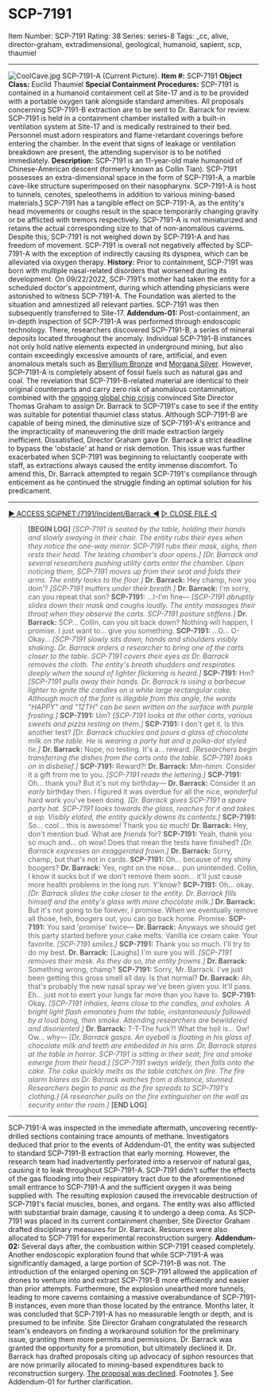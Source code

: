 # SCP-7191
Item Number: SCP-7191
Rating: 38
Series: series-8
Tags: _cc, alive, director-graham, extradimensional, geological, humanoid, sapient, scp, thaumiel

---

![CoolCave.jpg](https://scp-sandbox-3.wdfiles.com/local--files/when-an-idea-blows-up-in-your-face-nickthebrick1/CoolCave.jpg)
SCP-7191-A (Current Picture).
**Item #:** SCP-7191
**Object Class:** Euclid Thaumiel
**Special Containment Procedures:** SCP-7191 is contained in a humanoid containment cell at Site-17 and is to be provided with a portable oxygen tank alongside standard amenities. All proposals concerning SCP-7191-B extraction are to be sent to Dr. Barrack for review.
SCP-7191 is held in a containment chamber installed with a built-in ventilation system at Site-17 and is medically restrained to their bed. Personnel must adorn respirators and flame-retardant coverings before entering the chamber. In the event that signs of leakage or ventilation breakdown are present, the attending supervisor is to be notified immediately.
**Description:** SCP-7191 is an 11-year-old male humanoid of Chinese-American descent (formerly known as Collin Tian). SCP-7191 possesses an extra-dimensional space in the form of SCP-7191-A, a marble cave-like structure superimposed on their nasopharynx. SCP-7191-A is host to tunnels, cenotes, speleothems in addition to various mining-based materials.[1](javascript:;)
SCP-7191 has a tangible effect on SCP-7191-A, as the entity's head movements or coughs result in the space temporarily changing gravity or be afflicted with tremors respectively. SCP-7191-A is not miniaturized and retains the actual corresponding size to that of non-anomalous caverns. Despite this, SCP-7191 is not weighed down by SCP-7191-A and has freedom of movement. SCP-7191 is overall not negatively affected by SCP-7191-A with the exception of indirectly causing its dyspnea, which can be alleviated via oxygen therapy.
**History:** Prior to containment, SCP-7191 was born with multiple nasal-related disorders that worsened during its development. On 09/22/2022, SCP-7191's mother had taken the entity for a scheduled doctor's appointment, during which attending physicians were astonished to witness SCP-7191-A. The Foundation was alerted to the situation and amnestized all relevant parties. SCP-7191 was then subsequently transferred to Site-17.
**Addendum-01:** Post-containment, an in-depth inspection of SCP-7191-A was performed through endoscopic technology. There, researchers discovered SCP-7191-B, a series of mineral deposits located throughout the anomaly. Individual SCP-7191-B instances not only hold native elements expected in underground mining, but also contain exceedingly excessive amounts of rare, artificial, and even anomalous metals such as [Beryllium Bronze](https://scp-wiki.wikidot.com/scp-073) and [Morgana Silver](https://scp-wiki.wikidot.com/a-fellow-scholar). However, SCP-7191-A is completely absent of fossil fuels such as natural gas and coal.
The revelation that SCP-7191-B-related material are identical to their original counterparts and carry zero risk of anomalous contamination, combined with the [ongoing global chip crisis](https://en.wikipedia.org/wiki/2020%E2%80%932023_global_chip_shortage) convinced Site Director Thomas Graham to assign Dr. Barrack to SCP-7191's case to see if the entity was suitable for potential thaumiel class status.
Although SCP-7191-B are capable of being mined, the diminutive size of SCP-7191-A's entrance and the impracticality of maneuvering the drill made extraction largely inefficient. Dissatisfied, Director Graham gave Dr. Barrack a strict deadline to bypass the 'obstacle' at hand or risk demotion. This issue was further exacerbated when SCP-7191 was beginning to reluctantly cooperate with staff, as extractions always caused the entity immense discomfort.
To amend this, Dr. Barrack attempted to regain SCP-7191's compliance through enticement as he continued the struggle finding an optimal solution for his predicament.
* * *
[▶ ACCESS SCiPNET:/7191/Incident/Barrack ◀](javascript:;)
[▷ CLOSE FILE ◁](javascript:;)
> **[BEGIN LOG]**
> _[SCP-7191 is seated by the table, holding their hands and slowly swaying in their chair. The entity rubs their eyes when they notice the one-way mirror. SCP-7191 rubs their mask, sighs, then rests their head. The testing chamber's door opens.]_
> _[Dr. Barrack and several researchers pushing utility carts enter the chamber. Upon noticing them, SCP-7191 moves up from their seat and folds their arms. The entity looks to the floor.]_
> **Dr. Barrack:** Hey champ, how you doin'?
> _[SCP-7191 mutters under their breath.]_
> **Dr. Barrack:** I'm sorry, can you repeat that son?
> **SCP-7191:** …I-I'm fine—
> _[SCP-7191 abruptly slides down their mask and coughs loudly. The entity massages their throat when they observe the carts. SCP-7191 posture stiffens.]_
> **Dr. Barrack:** SCP… Collin, can you sit back down? Nothing will happen, I promise. I just want to… give you something.
> **SCP-7191:** …O… O-Okay…
> _[SCP-7191 slowly sits down, hands and shoulders visibly shaking. Dr. Barrack orders a researcher to bring one of the carts closer to the table. SCP-7191 covers their eyes as Dr. Barrack removes the cloth. The entity's breath shudders and respirates deeply when the sound of lighter flickering is heard.]_
> **SCP-7191:** Hm?
> _[SCP-7191 pulls away their hands. Dr. Barrack is using a barbecue lighter to ignite the candles on a white large rectangular cake. Although much of the font is illegible from this angle, the words "HAPPY" and "12TH" can be seen written on the surface with purple frosting.]_
> **SCP-7191:** Um?
> _[SCP-7191 looks at the other carts, various sweets and pizza resting on them.]_
> **SCP-7191:** I don't get it. Is this another test?
> _[Dr. Barrack chuckles and pours a glass of chocolate milk on the table. He is wearing a party hat and a polka-dot styled tie.]_
> **Dr. Barrack:** Nope, no testing. It's a… reward.
> _[Researchers begin transferring the dishes from the carts onto the table. SCP-7191 looks on in disbelief.]_
> **SCP-7191:** Reward?!
> **Dr. Barrack:** Mm-hmm. Consider it a gift from me to you.
> _[SCP-7191 reads the lettering.]_
> **SCP-7191:** Oh… thank you? But it's not my birthday—
> **Dr. Barrack:** Consider it an _early_ birthday then. I figured it was overdue for all the nice, _wonderful_ hard work you've been doing.
> _[Dr. Barrack gives SCP-7191 a spare party hat. SCP-7191 looks towards the glass, reaches for it and takes a sip. Visibly elated, the entity quickly downs its contents.]_
> **SCP-7191:** So… cool… this is awesome! Thank you so much!
> **Dr. Barrack:** Hey, don't mention bud. What are _friends_ for?
> **SCP-7191:** Yeah, thank you so much and… oh wow! Does that mean the tests have finished?
> _[Dr. Barrack expresses an exaggerated frown.]_
> **Dr. Barrack:** Sorry, champ, but that's not in cards.
> **SCP-7191:** Oh… because of my shiny boogers?
> **Dr. Barrack:** Yes, right on the nose… pun unintended. Collin, I know it sucks but if we don't remove them soon… it'll just cause more health problems in the long run. Y'know?
> **SCP-7191:** Oh… okay.
> _[Dr. Barrack slides the cake closer to the entity. Dr. Barrack fills himself and the entity's glass with more chocolate milk.]_
> **Dr. Barrack:** But it's not going to be forever, I promise. When we eventually remove all those, heh, _boogers_ out, you can go back home. Promise.
> **SCP-7191:** You said 'promise' twice—
> **Dr. Barrack:** Anyways we should get this party started before your cake melts. Vanilla ice cream cake. Your favorite.
> _[SCP-7191 smiles.]_
> **SCP-7191:** Thank you so much. I'll try to do my best.
> **Dr. Barrack:** [Laughs] I'm sure you will.
> _[SCP-7191 removes their mask. As they do so, the entity frowns.]_
> **Dr. Barrack:** Something wrong, champ?
> **SCP-7191:** Sorry, Mr. Barrack. I've just been getting this gross smell all day. Is that normal?
> **Dr. Barrack:** Ah, that's probably the new nasal spray we've been given you. It'll pass. Eh… just not to exert your lungs far more than you have to.
> **SCP-7191:** Okay.
> _[SCP-7191 inhales, leans close to the candles, and exhales. A bright light flash emanates from the table, instantaneously followed by a loud bang, then smoke. Attending researchers are bewildered and disoriented.]_
> **Dr. Barrack:** T-T-The fuck?! What the hell is… Ow! Ow… why—
> _[Dr. Barrack gasps. An eyeball is floating in his glass of chocolate milk and teeth are embedded in his arm. Dr. Barrack stares at the table in horror. SCP-7191 is sitting in their seat; fire and smoke emerge from their head.]_
> _[SCP-7191 sways widely, then falls onto the cake. The cake quickly melts as the table catches on fire. The fire alarm blares as Dr. Barrack watches from a distance, stunned. Researchers begin to panic as the fire spreads to SCP-7191's clothing.]_
> _[A researcher pulls on the fire extinguisher on the wall as security enter the room.]_
> **[END LOG]**
* * *
SCP-7191-A was inspected in the immediate aftermath, uncovering recently-drilled sections containing trace amounts of methane. Investigators deduced that prior to the events of Addendum-01, the entity was subjected to standard SCP-7191-B extraction that early morning. However, the research team had inadvertently perforated into a reservoir of natural gas, causing it to leak throughout SCP-7191-A. SCP-7191 didn't suffer the effects of the gas flooding into their respiratory tract due to the aforementioned small entrance to SCP-7191-A and the sufficient oxygen it was being supplied with.
The resulting explosion caused the irrevocable destruction of SCP-7191's facial muscles, bones, and organs. The entity was also afflicted with substantial brain damage, causing it to undergo a deep coma. As SCP-7191 was placed in its current containment chamber, Site Director Graham drafted disciplinary measures for Dr. Barrack. Resources were also allocated to SCP-7191 for experimental reconstruction surgery.
**Addendum-02:** Several days after, the combustion within SCP-7191 ceased completely. Another endoscopic exploration found that while SCP-7191-A was significantly damaged, a large portion of SCP-7191-B was not. The introduction of the enlarged opening on SCP-7191 allowed the application of drones to venture into and extract SCP-7191-B more efficiently and easier than prior attempts.
Furthermore, the explosion unearthed more tunnels, leading to more caverns containing a massive overabundance of SCP-7191-B instances, even more than those located by the entrance. Months later, it was concluded that SCP-7191-A has no measurable length or depth, and is presumed to be infinite. Site Director Graham congratulated the research team's endeavors on finding a workaround solution for the preliminary issue, granting them more permits and permissions.
Dr. Barrack was granted the opportunity for a promotion, but ultimately declined it. Dr. Barrack has drafted proposals citing up advocacy of siphon resources that are now primarily allocated to mining-based expenditures back to reconstruction surgery. [The proposal was declined](https://scp-wiki.wikidot.com/site-17-hub).
Footnotes
[1](javascript:;). See Addendum-01 for further clarification.